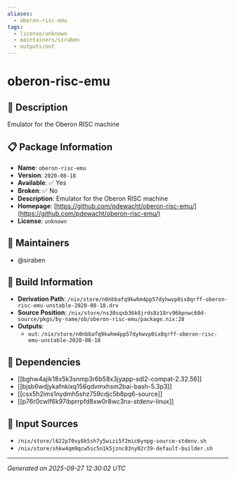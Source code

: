 ```yaml
---
aliases:
  - oberon-risc-emu
tags:
  - license/unknown
  - maintainers/siraben
  - outputs/out
---
```


# oberon-risc-emu

## 📝 Description

Emulator for the Oberon RISC machine

## 📋 Package Information

- **Name**: `oberon-risc-emu`
- **Version**: `2020-08-18`
- **Available**: ✅ Yes
- **Broken**: ✅ No
- **Description**: Emulator for the Oberon RISC machine
- **Homepage**: [https://github.com/pdewacht/oberon-risc-emu/](https://github.com/pdewacht/oberon-risc-emu/)
- **License**: `unknown`
## 👥 Maintainers

- @siraben


## 🔧 Build Information

- **Derivation Path**: `/nix/store/n0nbbafq9kwhm4pp57dyhwvp0ix8qrff-oberon-risc-emu-unstable-2020-08-18.drv`
- **Source Position**: `/nix/store/ns30sqxb36k8jrds8z18rv96bpnwc60d-source/pkgs/by-name/ob/oberon-risc-emu/package.nix:28`
- **Outputs**:
  - `out`:  `/nix/store/n0nbbafq9kwhm4pp57dyhwvp0ix8qrff-oberon-risc-emu-unstable-2020-08-18`

## 🔗 Dependencies

- [[bghw4ajik18x5k3snmp3r6b58x3jyapp-sdl2-compat-2.32.56]]
- [[bjsb6wdjykafnkixq156qdvmxhsm2bai-bash-5.3p3]]
- [[csx5h2ims1nydmh5shz759cdjc5b8pq6-source]]
- [[p76r0cwlf6k97ibprrpfd8xw0r8wc3nx-stdenv-linux]]

## 📁 Input Sources

- `/nix/store/l622p70vy8k5sh7y5wizi5f2mic6ynpg-source-stdenv.sh`
- `/nix/store/shkw4qm9qcw5sc5n1k5jznc83ny02r39-default-builder.sh`

---
*Generated on 2025-09-27 12:30:02 UTC*
